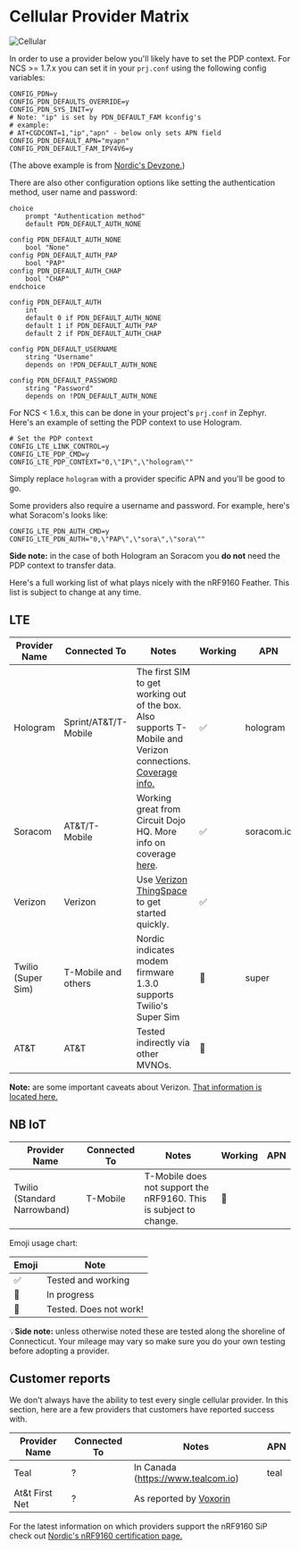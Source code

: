 # Cellular Provider Matrix

![Cellular](/img/cellular.png)

In order to use a provider below you'll likely have to set the PDP context. For NCS >= 1.7.x you can set it in your `prj.conf` using the following config variables:

```
CONFIG_PDN=y
CONFIG_PDN_DEFAULTS_OVERRIDE=y
CONFIG_PDN_SYS_INIT=y
# Note: "ip" is set by PDN_DEFAULT_FAM kconfig's
# example:
# AT+CGDCONT=1,"ip","apn" - below only sets APN field
CONFIG_PDN_DEFAULT_APN="myapn"
CONFIG_PDN_DEFAULT_FAM_IPV4V6=y
```

(The above example is from [Nordic's Devzone.](https://devzone.nordicsemi.com/f/nordic-q-a/82891/pdp-usage))

There are also other configuration options like setting the authentication method, user name and password:

```
choice
	prompt "Authentication method"
	default PDN_DEFAULT_AUTH_NONE

config PDN_DEFAULT_AUTH_NONE
	bool "None"
config PDN_DEFAULT_AUTH_PAP
	bool "PAP"
config PDN_DEFAULT_AUTH_CHAP
	bool "CHAP"
endchoice

config PDN_DEFAULT_AUTH
	int
	default 0 if PDN_DEFAULT_AUTH_NONE
	default 1 if PDN_DEFAULT_AUTH_PAP
	default 2 if PDN_DEFAULT_AUTH_CHAP

config PDN_DEFAULT_USERNAME
	string "Username"
	depends on !PDN_DEFAULT_AUTH_NONE

config PDN_DEFAULT_PASSWORD
	string "Password"
	depends on !PDN_DEFAULT_AUTH_NONE
```

For NCS < 1.6.x, this can be done in your project's `prj.conf` in Zephyr. Here's an example of setting the PDP context to use Hologram.

```
# Set the PDP context
CONFIG_LTE_LINK_CONTROL=y
CONFIG_LTE_PDP_CMD=y
CONFIG_LTE_PDP_CONTEXT="0,\"IP\",\"hologram\""
```

Simply replace `hologram` with a provider specific APN and you'll be good to go.

Some providers also require a username and password. For example, here's what Soracom's looks like:

```
CONFIG_LTE_PDN_AUTH_CMD=y
CONFIG_LTE_PDN_AUTH="0,\"PAP\",\"sora\",\"sora\""
```

**Side note:** in the case of both Hologram an Soracom you **do not** need the PDP context to transfer data.

Here's a full working list of what plays nicely with the nRF9160 Feather. This list is subject to change at any time.

## LTE

| Provider Name      | Connected To         | Notes                                                                                                                                                                  | Working | APN        |
| ------------------ | -------------------- | ---------------------------------------------------------------------------------------------------------------------------------------------------------------------- | ------- | ---------- |
| Hologram           | Sprint/AT&T/T-Mobile | The first SIM to get working out of the box. Also supports T-Mobile and Verizon connections. [Coverage info.](https://www.hologram.io/pricing/coverage#coverage-table) | ✅      | hologram   |
| Soracom            | AT&T/T-Mobile        | Working great from Circuit Dojo HQ. More info on coverage [here](https://developers.soracom.io/en/docs/reference/carriers/).                                           | ✅      | soracom.io |
| Verizon            | Verizon              | Use [Verizon ThingSpace](http://thingspaceportal.verizon.com) to get started quickly.                                                                                  | ✅      |            |
| Twilio (Super Sim) | T-Mobile and others  | Nordic indicates modem firmware 1.3.0 supports Twilio's Super Sim                                                                                                      | 🔶      | super      |
| AT&T               | AT&T                 | Tested indirectly via other MVNOs.                                                                                                                                     | 🔶      |            |

**Note:** are some important caveats about Verizon. [That information is located here.](nrf9160-verizon.md)

## NB IoT

| Provider Name                | Connected To | Notes                                                             | Working | APN |
| ---------------------------- | ------------ | ----------------------------------------------------------------- | ------- | --- |
| Twilio (Standard Narrowband) | T-Mobile     | T-Mobile does not support the nRF9160. This is subject to change. | 🔴      |     |

Emoji usage chart:

| Emoji | Note                   |
| ----- | ---------------------- |
| ✅    | Tested and working     |
| 🔶    | In progress            |
| 🔴    | Tested. Does not work! |

💡**Side note:** unless otherwise noted these are tested along the shoreline of Connecticut. Your mileage may vary so make sure you do your own testing
before adopting a provider.

## Customer reports

We don't always have the ability to test every single cellular provider. In this section, here are a few providers that customers have reported success with.

| Provider Name  | Connected To | Notes                                                                                          | APN  |
| -------------- | ------------ | ---------------------------------------------------------------------------------------------- | ---- |
| Teal           | ?            | In Canada (https://www.tealcom.io)                                                             | teal |
| At&t First Net | ?            | As reported by [Voxorin](https://community.circuitdojo.com/d/400-firstnet-att-simcard-working) |      |

For the latest information on which providers support the nRF9160 SiP check out [Nordic's nRF9160 certification page.](https://www.nordicsemi.com/Products/Low-power-cellular-IoT/nRF9160-Certifications)
